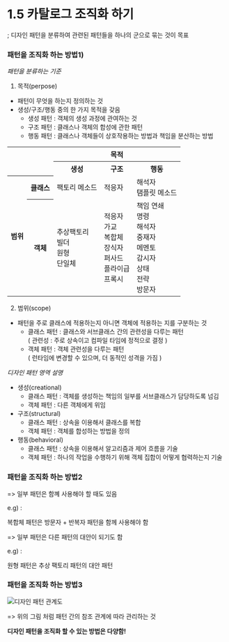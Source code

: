 # 1.5 카탈로그 조직화 하기
; 디자인 패턴을 분류하여 관련된 패턴들을 하나의 군으로 묶는 것이 목표

### 패턴을 조직화 하는 방법1)

*패턴을 분류하는 기준*

1. 목적(perpose) <br>
 - 패턴이 무엇을 하는지 정의하는 것
 - 생성/구조/행동 중의 한 가지 목적을 갖음
 	+ 생성 패턴 : 객체의 생성 과정에 관여하는 것
 	+ 구조 패턴 : 클래스나 객체의 합성에 관한 패턴
 	+ 행동 패턴 : 클래스나 객체들이 상호작용하는 방법과 책임을 분산하는 방법
 	
<table>
	<tr>
		<td colspan="2" rowspan="2">&nbsp;</th>
		<th colspan="3">목적</th>
	</tr>
	<tr>
		<th>생성</th>
		<th>구조</th>
		<th>행동</th>
	</tr>
	<tr>
		<th rowspan="2">범위</th>
		<th>클래스</th>
		<td>팩토리 메소드</td>
		<td>적응자</td>
		<td>해석자 <br> 
			탬플릿 메소드</td>
	</tr>
	<tr>
		<th>객체</th>
		<td>
			추상팩토리 <br>
			빌더 <br>
			원형 <br>
			단일체 <br>		
		</td>
		<td>
			적응자<br>
			가교<br>
			복합체<br>
			장식자<br>
			퍼사드<br>
			플라이급<br>
			프록시<br>
		</td>
		<td>
			책임 연쇄<br>
			명령<br>
			해석자<br>
			중재자<br>
			메멘토<br>
			감시자<br>
			상태<br>
			전략<br>
			방문자<br>
		</td>
	</tr>
</table> 	 

2. 범위(scope) <br>
 - 패턴을 주로 클래스에 적용하는지 아니면 객체에 적용하는 지를 구분하는 것
 	+ 클래스 패턴 : 클래스와 서브클래스 간의 관련성을 다루는 패턴 <br>
 	 ( 관련성 : 주로 상속이고 컴파일 타임에 정적으로 결정 )
 	+ 객체 패턴 : 객체 관련성을 다루는 패턴 <br>
 	 ( 런타임에 변경할 수 있으며, 더 동적인 성격을 가짐 )


*디자인 패턴 영역 설명*

- 생성(creational)<br>
	+ 클래스 패턴 : 객체를 생성하는 책임의 일부를 서브클래스가 담당하도록 넘김
	+ 객체 패턴 : 다른 객체에게 위임
- 구조(structural) <br>
	+ 클래스 패턴 : 상속을 이용해서 클래스를 복합
	+ 객체 패턴 : 객체를 합성하는 방법을 정의
- 행동(behavioral) <br>	
	+ 클래스 패턴 : 상속을 이용해서 알고리즘과 제어 흐름을 기술 
	+ 객체 패턴 : 하나의 작업을 수행하기 위해 객체 집합이 어떻게 협력하는지 기술
	

### 패턴을 조직화 하는 방법2

=> 일부 패턴은 함꼐 사용해야 할 때도 있음

e.g) :

복합체 패턴은 방문자 + 반복자 패턴을 함께 사용해야 함

=> 일부 패턴은 다른 패턴의 대안이 되기도 함

e.g) : 

원형 패턴은 추상 팩토리 패턴의 대안 패턴


### 패턴을 조직화 하는 방법3

![디자인 패턴 관계도](https://r3dux.org/wp-content/uploads/2011/06/DesignPatternRelationships.png)

=> 위의 그림 처럼 패턴 간의 참조 관계에 따라 관리하는 것




**디자인 패턴을 조직화 할 수 있는 방법은 다양함!**

	
	




 	 
 	 
 	 
 	  
 	       


